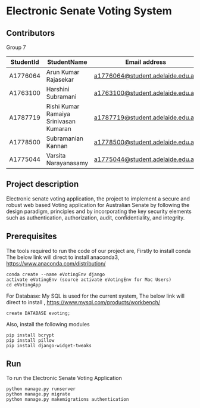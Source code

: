 # Electronic Senate Voting System
## Contributors
Group 7

| StudentId | StudentName                            | Email address                    |
| --------- | -------------------------------------- | -------------------------------- |
| A1776064  | Arun Kumar Rajasekar                   | a1776064@student.adelaide.edu.au |
| A1763100  | Harshini Subramani                     | a1763100@student.adelaide.edu.au |
| A1787719  | Rishi Kumar Ramaiya Srinivasan Kumaran | a1787719@student.adelaide.edu.au |
| A1778500  | Subramanian Kannan                     | a1778500@student.adelaide.edu.au |
| A1775044  | Varsita Narayanasamy                   | a1775044@student.adelaide.edu.au |

## Project description
Electronic senate voting application, the project to implement a secure and robust web based Voting application for Australian Senate by following the design paradigm, principles and by incorporating the key security elements such as authentication, authorization, audit, confidentiality, and integrity.

## Prerequisites
The tools required to run the code of our project are,
Firstly to install conda
The below link will direct to install anaconda3,
https://www.anaconda.com/distribution/
```
conda create --name eVotingEnv django
activate eVotingEnv (source activate eVotingEnv for Mac Users)
cd eVotingApp
```
For Database: 
My SQL is used for the current system,
The below link will direct to install ,
https://www.mysql.com/products/workbench/
```
create DATABASE evoting;
```
Also, install the following modules 
```
pip install bcrypt
pip install pillow
pip install django-widget-tweaks
```

## Run
To run the Electronic Senate Voting Application
```
python manage.py runserver
python manage.py migrate
python manage.py makemigrations authentication
```

